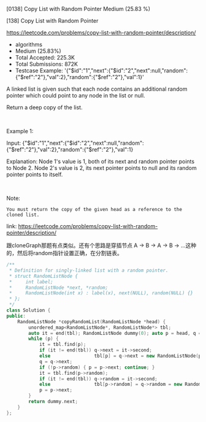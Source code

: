 [0138] Copy List with Random Pointer                                Medium (25.83 %)

<!--front-->	
[138] Copy List with Random Pointer  

https://leetcode.com/problems/copy-list-with-random-pointer/description/

* algorithms
* Medium (25.83%)
* Total Accepted:    225.3K
* Total Submissions: 872K
* Testcase Example:  '{"$id":"1","next":{"$id":"2","next":null,"random":{"$ref":"2"},"val":2},"random":{"$ref":"2"},"val":1}'

A linked list is given such that each node contains an additional random pointer which could point to any node in the list or null.

Return a deep copy of the list.

 

Example 1:




Input:
{"$id":"1","next":{"$id":"2","next":null,"random":{"$ref":"2"},"val":2},"random":{"$ref":"2"},"val":1}

Explanation:
Node 1's value is 1, both of its next and random pointer points to Node 2.
Node 2's value is 2, its next pointer points to null and its random pointer points to itself.


 

Note:


	You must return the copy of the given head as a reference to the cloned list.







<!--back-->

link: https://leetcode.com/problems/copy-list-with-random-pointer/description/

跟cloneGraph那题有点类似。还有个思路是穿插节点 A -> B -> A -> B -> ...这种的，然后将random指针设置正确，在分割链表。

```cpp
/**
 * Definition for singly-linked list with a random pointer.
 * struct RandomListNode {
 *     int label;
 *     RandomListNode *next, *random;
 *     RandomListNode(int x) : label(x), next(NULL), random(NULL) {}
 * };
 */
class Solution {
public:
    RandomListNode *copyRandomList(RandomListNode *head) {
        unordered_map<RandomListNode*, RandomListNode*> tbl;
        auto it = end(tbl); RandomListNode dummy(0); auto p = head, q = &dummy;
        while (p) {
            it = tbl.find(p);
            if (it != end(tbl)) q->next = it->second;
            else                tbl[p] = q->next = new RandomListNode(p->label);
            q = q->next;
            if (!p->random) { p = p->next; continue; }
            it = tbl.find(p->random);
            if (it != end(tbl)) q->random = it->second;
            else                tbl[p->random] = q->random = new RandomListNode(p->random->label);
            p = p->next;
        }
        return dummy.next;
    }
};
```


